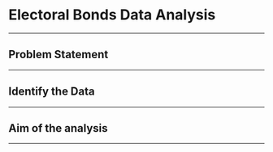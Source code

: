 # Electoral Bonds Data Analysis
-----

## Problem Statement



-----

## Identify the Data



-----

## Aim of the analysis



-----